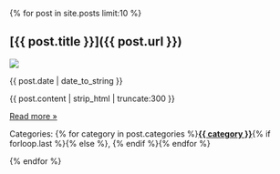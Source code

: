 {% for post in site.posts limit:10 %}

[{{ post.title }}]({{ post.url }})
----------------

<div class="post">

<a href="{{ post.url }}"><img class="leftfloat" src="/img{% if post.image %}/posts/{{ post.image }}{% else %}{{ post.url }}{% endif %}.png" /></a>

<p>{{ post.date | date_to_string }}</p>

<p>{{ post.content | strip_html | truncate:300 }}</p>

<p class="rightfloat"><a href="{{ post.url }}">Read more &raquo;</a></p>

<p>Categories: {% for category in post.categories %}<strong><a href="/archives#{{ category|replace:' ','-' }}">{{ category }}</a></strong>{% if forloop.last %}{% else %}, {% endif %}{% endfor %}</p>

</div>

{% endfor %}
